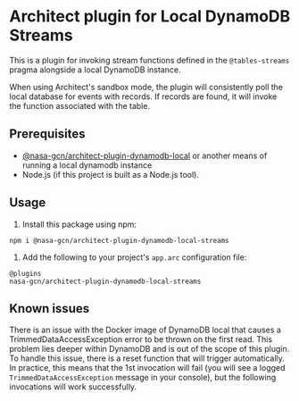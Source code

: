 # Architect plugin for Local DynamoDB Streams

This is a plugin for invoking stream functions defined in the `@tables-streams` pragma alongside a local DynamoDB instance.

When using Architect's sandbox mode, the plugin will consistently poll the local database for events with records. If records are found, it will invoke the function associated with the table.

## Prerequisites

- [@nasa-gcn/architect-plugin-dynamodb-local](https://github.com/nasa-gcn/architect-plugin-dynamodb-local) or another means of running a local dynamodb instance
- Node.js (if this project is built as a Node.js tool).

## Usage

1. Install this package using npm:

```
npm i @nasa-gcn/architect-plugin-dynamodb-local-streams
```

1. Add the following to your project's `app.arc` configuration file:

```
@plugins
nasa-gcn/architect-plugin-dynamodb-local-streams
```

## Known issues

There is an issue with the Docker image of DynamoDB local that causes a TrimmedDataAccessException error to be thrown on the first read. This problem lies deeper within DynamoDB and is out of the scope of this plugin. To handle this issue, there is a reset function that will trigger automatically. In practice, this means that the 1st invocation will fail (you will see a logged `TrimmedDataAccessException` message in your console), but the following invocations will work successfully.

